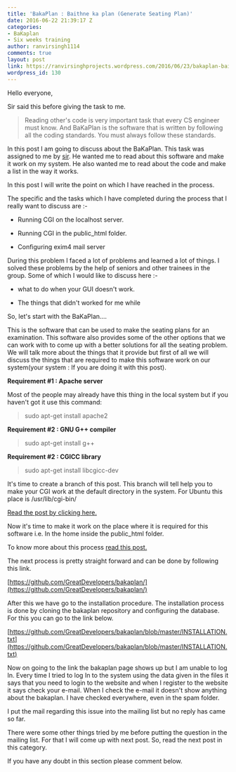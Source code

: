 ```yaml
---
title: 'BakaPlan : Baithne ka plan (Generate Seating Plan)'
date: 2016-06-22 21:39:17 Z
categories:
- BaKaplan
- Six weeks training
author: ranvirsingh1114
comments: true
layout: post
link: https://ranvirsinghprojects.wordpress.com/2016/06/23/bakaplan-baithne-ka-plan-generate-seating-plan/
wordpress_id: 130
---
```


Hello everyone,

Sir said this before giving the task to me.


<blockquote>Reading other's code is very important task that every CS engineer must know. And BaKaPlan is the software that is written by following all the coding standards. You must always follow these standards.</blockquote>


In this post I am going to discuss about the BaKaPlan. This task was assigned to me by [sir](http://hsrai.wordpress.com/). He wanted me to read about this software and make it work on my system. He also wanted me to read about the code and make a list in the way it works.

In this post I will write the point on which I have reached in the process.

The specific and the tasks which I have completed during the process that I really want to discuss are :-



 	
  * Running CGI on the localhost server.

 	
  * Running CGI in the public_html folder.

 	
  * Configuring exim4 mail server


During this problem I faced a lot of problems and learned a lot of things. I solved these problems by the help of seniors and other trainees in the group. Some of which I would like to discuss here :-

 	
  * what to do when your GUI doesn't work.

 	
  * The things that didn't worked for me while


So, let's start with the BaKaPlan....

This is the software that can be used to make the seating plans for an examination. This software also provides some of the other options that we can work with to come up with a better solutions for all the seating problem. We will talk more about the things that it provide but first of all we will discuss the things that are required to make this software work on our system(your system : If you are doing it with this post).

**Requirement #1 : Apache server**

Most of the people may already have this thing in the local system but if you haven't got it use this command:


<blockquote>sudo apt-get install apache2</blockquote>


**Requirement #2 : GNU G++ compiler**


<blockquote>sudo apt-get install g++</blockquote>


**Requirement #2 : CGICC library**


<blockquote>sudo apt-get install libcgicc-dev</blockquote>


It's time to create a branch of this post. This branch will tell help you to make your CGI work at the default directory in the system. For Ubuntu this place is /usr/lib/cgi-bin/

[Read the post by clicking here.](http://wp.me/p7kUg1-27)

Now it's time to make it work on the place where it is required for this software i.e. In the home inside the public_html folder.

To know more about this process [read this post.](http://wp.me/p7kUg1-2c)

The next process is pretty straight forward and can be done by following this link.

[https://github.com/GreatDevelopers/bakaplan/](https://github.com/GreatDevelopers/bakaplan/)

After this we have go to the installation procedure. The installation process is done by cloning the bakaplan repository and configuring the database. For this you can go to the link below.

[https://github.com/GreatDevelopers/bakaplan/blob/master/INSTALLATION.txt](https://github.com/GreatDevelopers/bakaplan/blob/master/INSTALLATION.txt)

Now on going to the link the bakaplan page shows up but I am unable to log In. Every time I tried to log In to the system using the data given in the files it says that you need to login to the website and when I register to the website it says check your e-mail. When I check the e-mail it doesn't show anything about the bakaplan. I have checked everywhere, even in the spam folder.

I put the mail regarding this issue into the mailing list but no reply has came so far.

There were some other things tried by me before putting the question in the mailing list. For that I will come up with next post. So, read the next post in this category.

If you have any doubt in this section please comment below.
